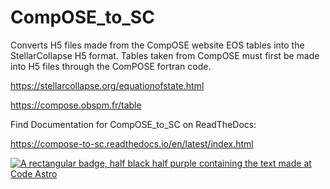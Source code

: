 # CompOSE_to_SC

Converts H5 files made from the CompOSE website EOS tables into the StellarCollapse H5 format.
Tables taken from CompOSE must first be made into H5 files through the ComPOSE fortran code.

https://stellarcollapse.org/equationofstate.html

https://compose.obspm.fr/table


Find Documentation for CompOSE_to_SC on ReadTheDocs:

https://compose-to-sc.readthedocs.io/en/latest/index.html

[![A rectangular badge, half black half purple containing the text made at Code Astro](https://img.shields.io/badge/Made%20at-Code/Astro-blueviolet.svg)](https://semaphorep.github.io/codeastro/)
